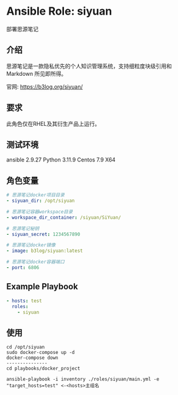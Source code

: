 # Ansible Role: siyuan

部署思源笔记

## 介绍

思源笔记是一款隐私优先的个人知识管理系统，支持细粒度块级引用和 Markdown 所见即所得。

官网: https://b3log.org/siyuan/

## 要求

此角色仅在RHEL及其衍生产品上运行。

## 测试环境

ansible 2.9.27
Python 3.11.9
Centos 7.9 X64

## 角色变量

```yaml
# 思源笔记docker项目目录
- siyuan_dir: /opt/siyuan

# 思源笔记容器workspace目录
- workspace_dir_container: /siyuan/SiYuan/

# 思源笔记秘钥
- siyuan_secret: 1234567890

# 思源笔记docker镜像
- image: b3log/siyuan:latest

# 思源笔记docker容器端口
- port: 6806
```

## Example Playbook

```yaml
- hosts: test
  roles:
    - siyuan
```

## 使用

```shell
cd /opt/siyuan
sudo docker-compose up -d
docker-compose down
---------------
cd playbooks/docker_project

ansible-playbook -i inventory ./roles/siyuan/main.yml -e "target_hosts=test" <-<hosts>主组名

```
